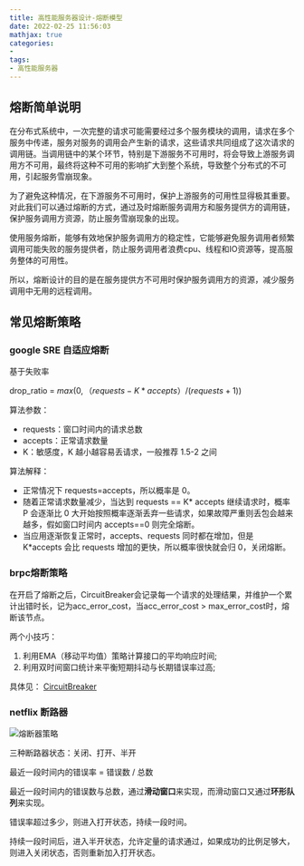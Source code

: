 ```yaml
---
title: 高性能服务器设计-熔断模型
date: 2022-02-25 11:56:03
mathjax: true
categories:
- 
tags: 
- 高性能服务器
---
```


## 熔断简单说明

在分布式系统中，一次完整的请求可能需要经过多个服务模块的调用，请求在多个服务中传递，服务对服务的调用会产生新的请求，这些请求共同组成了这次请求的调用链。当调用链中的某个环节，特别是下游服务不可用时，将会导致上游服务调用方不可用，最终将这种不可用的影响扩大到整个系统，导致整个分布式的不可用，引起服务雪崩现象。

为了避免这种情况，在下游服务不可用时，保护上游服务的可用性显得极其重要。对此我们可以通过熔断的方式，通过及时熔断服务调用方和服务提供方的调用链，保护服务调用方资源，防止服务雪崩现象的出现。

使用服务熔断，能够有效地保护服务调用方的稳定性，它能够避免服务调用者频繁调用可能失败的服务提供者，防止服务调用者浪费cpu、线程和IO资源等，提高服务整体的可用性。

所以，熔断设计的目的是在服务提供方不可用时保护服务调用方的资源，减少服务调用中无用的远程调用。

## 常见熔断策略

### google SRE 自适应熔断

基于失败率

drop_ratio = $max(0, （requests - K * accepts） / (requests + 1))$

算法参数：

- requests：窗口时间内的请求总数
- accepts：正常请求数量
- K：敏感度，K 越小越容易丢请求，一般推荐 1.5-2 之间

算法解释：

- 正常情况下 requests=accepts，所以概率是 0。
- 随着正常请求数量减少，当达到 requests == K* accepts 继续请求时，概率 P 会逐渐比 0 大开始按照概率逐渐丢弃一些请求，如果故障严重则丢包会越来越多，假如窗口时间内 accepts==0 则完全熔断。
- 当应用逐渐恢复正常时，accepts、requests 同时都在增加，但是 K*accepts 会比 requests 增加的更快，所以概率很快就会归 0，关闭熔断。

### brpc熔断策略

在开启了熔断之后，CircuitBreaker会记录每一个请求的处理结果，并维护一个累计出错时长，记为acc_error_cost，当acc_error_cost > max_error_cost时，熔断该节点。

两个小技巧：

1. 利用EMA（移动平均值）策略计算接口的平均响应时间;
2. 利用双时间窗口统计来平衡短期抖动与长期错误率过高;

具体见：
[CircuitBreaker](https://github.com/apache/incubator-brpc/blob/master/docs/cn/circuit_breaker.md)

### netflix 断路器

![熔断器策略](https://img-blog.csdnimg.cn/20201201181047280.png)

三种断路器状态：关闭、打开、半开

最近一段时间内的错误率 = 错误数 / 总数

最近一段时间内的错误数与总数，通过**滑动窗口**来实现，而滑动窗口又通过**环形队列**来实现。

错误率超过多少，则进入打开状态，持续一段时间。

持续一段时间后，进入半开状态，允许定量的请求通过，如果成功的比例足够大，则进入关闭状态，否则重新加入打开状态。
